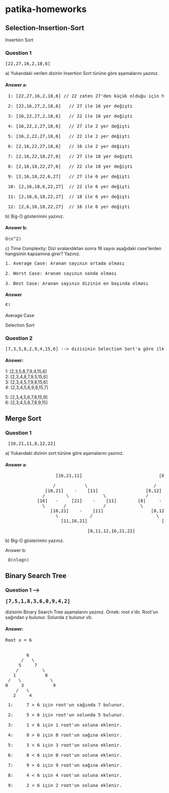 # patika-homeworks

## Selection-Insertion-Sort

Insertion Sort

### Question 1

<pre>[22,27,16,2,18,6]</pre>

a) Yukarıdaki verilen dizinin Insertion Sort türüne göre aşamalarını yazınız.

#### Answer a:<br>
<pre>
 1: [22,27,16,2,18,6] // 22 zaten 27'den küçük olduğu için hiç bir sıralama yapılmadı<br>
 2: [22,16,27,2,18,6]   // 27 ile 16 yer değişti<br>
 3: [16,22,27,2,18,6]   // 22 ile 16 yer değişti<br>
 4: [16,22,2,27,18,6]   // 27 ile 2 yer değişti<br>
 5: [16,2,22,27,18,6]   // 22 ile 2 yer değişti<br>
 6: [2,16,22,27,18,6]   // 16 ile 2 yer değişti<br>
 7: [2,16,22,18,27,6]   // 27 ile 18 yer değişti<br>
 8: [2,16,18,22,27,6]   // 22 ile 18 yer değişti<br>
 9: [2,16,18,22,6,27]   // 27 ile 6 yer değişti<br>
 10: [2,16,18,6,22,27]  // 22 ile 6 yer değişti<br>
 11: [2,16,6,18,22,27]  // 18 ile 6 yer değişti<br>
 12: [2,6,16,18,22,27]  // 16 ile 6 yer değişti</pre>

b) Big-O gösterimini yazınız.

#### Answer b:<br>    
<pre>
O(n^2)     </pre>

c) Time Complexity: Dizi sıralandıktan sonra 18 sayısı aşağıdaki case'lerden hangisinin kapsamına girer? Yazınız.
<pre>
1. Average Case: Aranan sayının ortada olması<br>
2. Worst Case: Aranan sayının sonda olması<br>
3. Best Case: Aranan sayının dizinin en başında olması</pre>

#### Answer <pre>c:<br>
Average Case</pre>

Selection Sort

### Question 2

<pre>[7,3,5,8,2,9,4,15,6] --> dizisinin Selection Sort'a göre ilk 4 adımını yazınız.</pre>

#### Answer:<br>
 1: [2,3,5,8,7,9,4,15,6]<br>
 2: [2,3,4,8,7,9,5,15,6]<br>
 3: [2,3,4,5,7,9,8,15,6]<br>
 4: [2,3,4,5,6,9,8,15,7]<br>

 5: [2,3,4,5,6,7,8,15,9]<br>
 6: [2,3,4,5,6,7,8,9,15]

## Merge Sort

### Question 1
  <pre> [16,21,11,8,12,22]</pre>

a) Yukarıdaki dizinin sort türüne göre aşamalarını yazınız.

#### Answer a: 
<pre>
                   [16,21,11]                             [8,12,22]<br>
                  /           \                         /           \
               [16,21]    -    [11]                  [8,12]    -    [22]
              /        \             \               /      \            \
            [16]   -     [21]    -    [11]        [8]     -    [12]    -    [22]  
              \       /              /             \         /            /
                 [16,21]    -    [11]                  [8,12]    -    [22]
                   \            /                        \           /
                     [11,16,21]                            [8,12,22]
                                
                               [8,11,12,16,21,22]
</pre>

b) Big-O gösterimini yazınız.

Answer b:
                  <pre>               O(nlogn)</pre>

## Binary Search Tree

### Question 1 -->  <pre>[7,5,1,8,3,6,0,9,4,2]</pre>
               
  dizisinin Binary Search Tree aşamalarını yazınız. Örnek: root x'dir. Root'un sağından y bulunur. Solunda z bulunur vb.   

#### Answer:

<pre>Root x = 6


        6
      /   \ 
     5     7
    /         \
   1           8
 /   \           \
0     3           9
    /   \      
   2     4    
</pre>
<pre>
 1:     7 > 6 için root'un sağında 7 bulunur.<br>
 2:     5 < 6 için root'un solunda 5 bulunur.<br>
 3:     1 < 6 için 1 root'un soluna eklenir.<br>
 4:     8 > 6 için 8 root'un sağına eklenir.<br>
 5:     3 < 6 için 3 root'un soluna eklenir.<br>
 6:     0 < 6 için 0 root'un soluna eklenir.<br>
 7:     9 > 6 için 9 root'un sağına eklenir.<br>
 8:     4 < 6 için 4 root'un soluna eklenir. <br>                    
 9:     2 < 6 için 2 root'un soluna eklenir.                   
  </pre>
